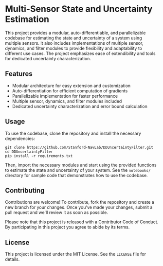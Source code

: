 # Multi-Sensor State and Uncertainty Estimation

This project provides a modular, auto-differentiable, and parallelizable codebase for estimating the state and uncertainty of a system using multiple sensors. It also includes implementations of multiple sensor, dynamics, and filter modules to provide flexibility and adaptability to different use cases. The project emphasizes ease of extendibility and tools for dedicated uncertainty characterization.

## Features

- Modular architecture for easy extension and customization
- Auto-differentiation for efficient computation of gradients
- Parallelizable implementation for faster performance
- Multiple sensor, dynamics, and filter modules included
- Dedicated uncertainty characterization and error bound calculation

## Usage

To use the codebase, clone the repository and install the necessary dependencies:

```
git clone https://github.com/Stanford-NavLab/DDUncertaintyFilter.git
cd DDUncertaintyFilter
pip install -r requirements.txt
```

Then, import the necessary modules and start using the provided functions to estimate the state and uncertainty of your system. See the `notebooks/` directory for sample code that demonstrates how to use the codebase.

## Contributing

Contributions are welcome! To contribute, fork the repository and create a new branch for your changes. Once you've made your changes, submit a pull request and we'll review it as soon as possible.

Please note that this project is released with a Contributor Code of Conduct. By participating in this project you agree to abide by its terms.

## License

This project is licensed under the MIT License. See the `LICENSE` file for details.

